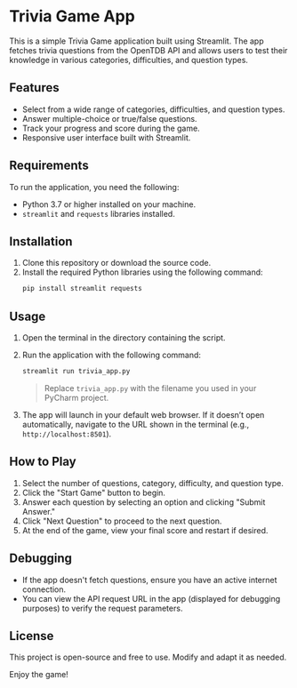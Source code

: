 
# Trivia Game App

This is a simple Trivia Game application built using Streamlit. The app fetches trivia questions from the OpenTDB API and allows users to test their knowledge in various categories, difficulties, and question types.

## Features
- Select from a wide range of categories, difficulties, and question types.
- Answer multiple-choice or true/false questions.
- Track your progress and score during the game.
- Responsive user interface built with Streamlit.

## Requirements
To run the application, you need the following:
- Python 3.7 or higher installed on your machine.
- `streamlit` and `requests` libraries installed.

## Installation

1. Clone this repository or download the source code.
2. Install the required Python libraries using the following command:
   ```bash
   pip install streamlit requests
   ```

## Usage

1. Open the terminal in the directory containing the script.
2. Run the application with the following command:
   ```bash
   streamlit run trivia_app.py
   ```
   > Replace `trivia_app.py` with the filename you used in your PyCharm project.

3. The app will launch in your default web browser. If it doesn’t open automatically, navigate to the URL shown in the terminal (e.g., `http://localhost:8501`).

## How to Play

1. Select the number of questions, category, difficulty, and question type.
2. Click the "Start Game" button to begin.
3. Answer each question by selecting an option and clicking "Submit Answer."
4. Click "Next Question" to proceed to the next question.
5. At the end of the game, view your final score and restart if desired.

## Debugging

- If the app doesn't fetch questions, ensure you have an active internet connection.
- You can view the API request URL in the app (displayed for debugging purposes) to verify the request parameters.

## License
This project is open-source and free to use. Modify and adapt it as needed.

Enjoy the game!
